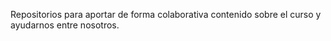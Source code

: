 Repositorios para aportar de forma colaborativa contenido sobre el curso y ayudarnos entre nosotros.
